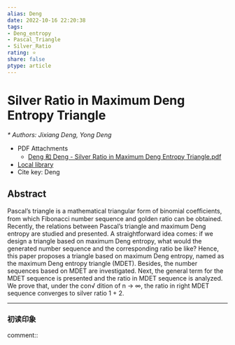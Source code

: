 ```yaml
---
alias: Deng
date: 2022-10-16 22:20:38
tags: 
- Deng_entropy
- Pascal_Triangle
- Silver_Ratio
rating: ⭐
share: false
ptype: article
---
```


# Silver Ratio in Maximum Deng Entropy Triangle
<cite>* Authors: Jixiang Deng, Yong Deng</cite>
* PDF Attachments
	- [Deng 和 Deng - Silver Ratio in Maximum Deng Entropy Triangle.pdf](zotero://open-pdf/library/items/7957VKLZ)
* [Local library](zotero://select/items/1_HZBS836K)
* Cite key: Deng

## Abstract

Pascal’s triangle is a mathematical triangular form of binomial coefﬁcients, from which Fibonacci number sequence and golden ratio can be obtained. Recently, the relations between Pascal’s triangle and maximum Deng entropy are studied and presented. A straightforward idea comes: if we design a triangle based on maximum Deng entropy, what would the generated number sequence and the corresponding ratio be like? Hence, this paper proposes a triangle based on maximum Deng entropy, named as the maximum Deng entropy triangle (MDET). Besides, the number sequences based on MDET are investigated. Next, the general term for the MDET sequence is presented and the ratio in MDET sequence is analyzed. We prove that, under the con√ dition of n → ∞, the ratio in right MDET sequence converges to silver ratio 1 + 2.


---

### 初读印象

comment::
